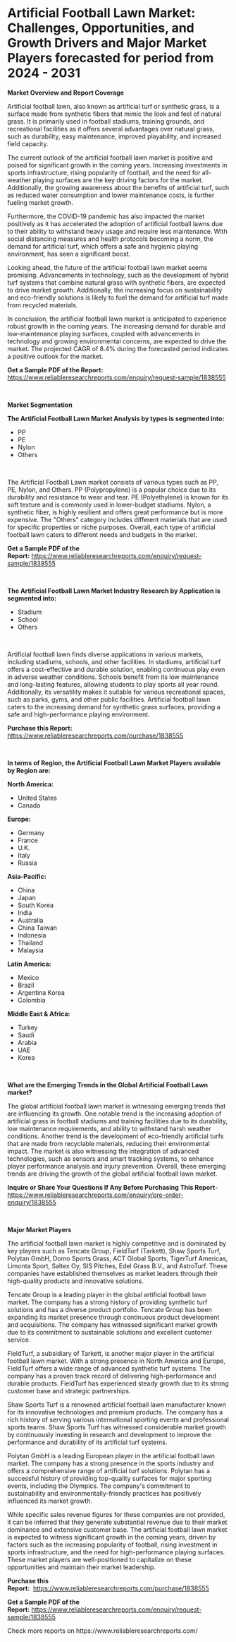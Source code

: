 <p><h1>Artificial Football Lawn Market: Challenges, Opportunities, and Growth Drivers and Major Market Players forecasted for period from 2024 - 2031</h1></p><p><strong>Market Overview and Report Coverage</strong></p>
<p><p>Artificial football lawn, also known as artificial turf or synthetic grass, is a surface made from synthetic fibers that mimic the look and feel of natural grass. It is primarily used in football stadiums, training grounds, and recreational facilities as it offers several advantages over natural grass, such as durability, easy maintenance, improved playability, and increased field capacity.</p><p>The current outlook of the artificial football lawn market is positive and poised for significant growth in the coming years. Increasing investments in sports infrastructure, rising popularity of football, and the need for all-weather playing surfaces are the key driving factors for the market. Additionally, the growing awareness about the benefits of artificial turf, such as reduced water consumption and lower maintenance costs, is further fueling market growth.</p><p>Furthermore, the COVID-19 pandemic has also impacted the market positively as it has accelerated the adoption of artificial football lawns due to their ability to withstand heavy usage and require less maintenance. With social distancing measures and health protocols becoming a norm, the demand for artificial turf, which offers a safe and hygienic playing environment, has seen a significant boost.</p><p>Looking ahead, the future of the artificial football lawn market seems promising. Advancements in technology, such as the development of hybrid turf systems that combine natural grass with synthetic fibers, are expected to drive market growth. Additionally, the increasing focus on sustainability and eco-friendly solutions is likely to fuel the demand for artificial turf made from recycled materials.</p><p>In conclusion, the artificial football lawn market is anticipated to experience robust growth in the coming years. The increasing demand for durable and low-maintenance playing surfaces, coupled with advancements in technology and growing environmental concerns, are expected to drive the market. The projected CAGR of 8.4% during the forecasted period indicates a positive outlook for the market.</p></p>
<p><strong>Get a Sample PDF of the Report:</strong> <a href="https://www.reliableresearchreports.com/enquiry/request-sample/1838555">https://www.reliableresearchreports.com/enquiry/request-sample/1838555</a></p>
<p>&nbsp;</p>
<p><strong>Market Segmentation</strong></p>
<p><strong>The Artificial Football Lawn Market Analysis by types is segmented into:</strong></p>
<p><ul><li>PP</li><li>PE</li><li>Nylon</li><li>Others</li></ul></p>
<p>&nbsp;</p>
<p><p>The Artificial Football Lawn market consists of various types such as PP, PE, Nylon, and Others. PP (Polypropylene) is a popular choice due to its durability and resistance to wear and tear. PE (Polyethylene) is known for its soft texture and is commonly used in lower-budget stadiums. Nylon, a synthetic fiber, is highly resilient and offers great performance but is more expensive. The "Others" category includes different materials that are used for specific properties or niche purposes. Overall, each type of artificial football lawn caters to different needs and budgets in the market.</p></p>
<p><strong>Get a Sample PDF of the Report:</strong>&nbsp;<a href="https://www.reliableresearchreports.com/enquiry/request-sample/1838555">https://www.reliableresearchreports.com/enquiry/request-sample/1838555</a></p>
<p>&nbsp;</p>
<p><strong>The Artificial Football Lawn Market Industry Research by Application is segmented into:</strong></p>
<p><ul><li>Stadium</li><li>School</li><li>Others</li></ul></p>
<p>&nbsp;</p>
<p><p>Artificial football lawn finds diverse applications in various markets, including stadiums, schools, and other facilities. In stadiums, artificial turf offers a cost-effective and durable solution, enabling continuous play even in adverse weather conditions. Schools benefit from its low maintenance and long-lasting features, allowing students to play sports all year round. Additionally, its versatility makes it suitable for various recreational spaces, such as parks, gyms, and other public facilities. Artificial football lawn caters to the increasing demand for synthetic grass surfaces, providing a safe and high-performance playing environment.</p></p>
<p><strong>Purchase this Report:</strong>&nbsp; <a href="https://www.reliableresearchreports.com/purchase/1838555">https://www.reliableresearchreports.com/purchase/1838555</a></p>
<p>&nbsp;</p>
<p><strong>In terms of Region, the Artificial Football Lawn Market Players available by Region are:</strong></p>
<p>
    <p> <strong> North America: </strong>
        <ul>
            <li>United States</li>
            <li>Canada</li>
        </ul>
        </p> 
    <p> <strong> Europe: </strong>
        <ul>
            <li>Germany</li>
            <li>France</li>
            <li>U.K.</li>
            <li>Italy</li>
            <li>Russia</li>
        </ul>
        </p> 
    <p> <strong> Asia-Pacific: </strong>
        <ul>
            <li>China</li>
            <li>Japan</li>
            <li>South Korea</li>
            <li>India</li>
            <li>Australia</li>
            <li>China Taiwan</li>
            <li>Indonesia</li>
            <li>Thailand</li>
            <li>Malaysia</li>
        </ul>
        </p> 
    <p> <strong> Latin America: </strong>
        <ul>
            <li>Mexico</li>
            <li>Brazil</li>
            <li>Argentina Korea</li>
            <li>Colombia</li>
        </ul>
        </p> 
    <p> <strong> Middle East & Africa: </strong>
        <ul>
            <li>Turkey</li>
            <li>Saudi</li>
            <li>Arabia</li>
            <li>UAE</li>
            <li>Korea</li>
        </ul>
    </p>
    </p>
<p>&nbsp;</p>
<p><strong>What are the Emerging Trends in the Global Artificial Football Lawn market?</strong></p>
<p><p>The global artificial football lawn market is witnessing emerging trends that are influencing its growth. One notable trend is the increasing adoption of artificial grass in football stadiums and training facilities due to its durability, low maintenance requirements, and ability to withstand harsh weather conditions. Another trend is the development of eco-friendly artificial turfs that are made from recyclable materials, reducing their environmental impact. The market is also witnessing the integration of advanced technologies, such as sensors and smart tracking systems, to enhance player performance analysis and injury prevention. Overall, these emerging trends are driving the growth of the global artificial football lawn market.</p></p>
<p><strong>Inquire or Share Your Questions If Any Before Purchasing This Report</strong>- <a href="https://www.reliableresearchreports.com/enquiry/pre-order-enquiry/1838555">https://www.reliableresearchreports.com/enquiry/pre-order-enquiry/1838555</a></p>
<p>&nbsp;</p>
<p><strong>Major Market Players</strong></p>
<p><p>The artificial football lawn market is highly competitive and is dominated by key players such as Tencate Group, FieldTurf (Tarkett), Shaw Sports Turf, Polytan GmbH, Domo Sports Grass, ACT Global Sports, TigerTurf Americas, Limonta Sport, Saltex Oy, SIS Pitches, Edel Grass B.V., and AstroTurf. These companies have established themselves as market leaders through their high-quality products and innovative solutions.</p><p>Tencate Group is a leading player in the global artificial football lawn market. The company has a strong history of providing synthetic turf solutions and has a diverse product portfolio. Tencate Group has been expanding its market presence through continuous product development and acquisitions. The company has witnessed significant market growth due to its commitment to sustainable solutions and excellent customer service.</p><p>FieldTurf, a subsidiary of Tarkett, is another major player in the artificial football lawn market. With a strong presence in North America and Europe, FieldTurf offers a wide range of advanced synthetic turf systems. The company has a proven track record of delivering high-performance and durable products. FieldTurf has experienced steady growth due to its strong customer base and strategic partnerships.</p><p>Shaw Sports Turf is a renowned artificial football lawn manufacturer known for its innovative technologies and premium products. The company has a rich history of serving various international sporting events and professional sports teams. Shaw Sports Turf has witnessed considerable market growth by continuously investing in research and development to improve the performance and durability of its artificial turf systems.</p><p>Polytan GmbH is a leading European player in the artificial football lawn market. The company has a strong presence in the sports industry and offers a comprehensive range of artificial turf solutions. Polytan has a successful history of providing top-quality surfaces for major sporting events, including the Olympics. The company's commitment to sustainability and environmentally-friendly practices has positively influenced its market growth.</p><p>While specific sales revenue figures for these companies are not provided, it can be inferred that they generate substantial revenue due to their market dominance and extensive customer base. The artificial football lawn market is expected to witness significant growth in the coming years, driven by factors such as the increasing popularity of football, rising investment in sports infrastructure, and the need for high-performance playing surfaces. These market players are well-positioned to capitalize on these opportunities and maintain their market leadership.</p></p>
<p><strong>Purchase this Report:</strong>&nbsp;&nbsp;<a href="https://www.reliableresearchreports.com/purchase/1838555">https://www.reliableresearchreports.com/purchase/1838555</a></p>
<p></p>
<p><strong>Get a Sample PDF of the Report:</strong>&nbsp;<a href="https://www.reliableresearchreports.com/enquiry/request-sample/1838555">https://www.reliableresearchreports.com/enquiry/request-sample/1838555</a></p>
<p>Check more reports on https://www.reliableresearchreports.com/</p>
